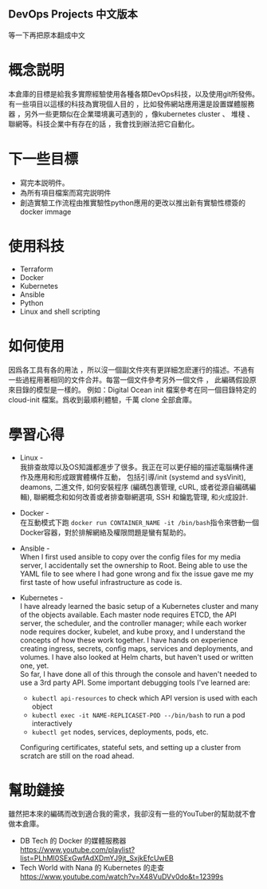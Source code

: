 ## DevOps Projects 中文版本
等一下再把原本翻成中文

# 概念説明
本倉庫的目標是給我多實際經驗使用各種各類DevOps科技，以及使用git所發佈。有一些項目以這樣的科技為實現個人目的 ，比如發佈網站應用還是設置媒體服務器 ，另外一些更類似在企業環境裏可遇到的 ，像kubernetes cluster 、 堆棧 、 聯網等。科技企業中有存在的話 ，我會找到辦法把它自動化。

# 下一些目標
* 寫完本説明件。
* 為所有項目檔案而寫完説明件
* 創造實驗工作流程由推實驗性python應用的更改以推出新有實驗性標簽的docker immage

# 使用科技
* Terraform
* Docker
* Kubernetes
* Ansible
* Python
* Linux and shell scripting

# 如何使用
因爲各工具有各的用法 ，所以沒一個副文件夾有更詳細怎麽運行的描述。不過有一些過程用著相同的文件合并。每當一個文件參考另外一個文件 ， 此編碼假設原來目錄的模型是一樣的。
例如：Digital Ocean init 檔案參考在同一個目錄特定的 cloud-init 檔案。爲收到最順利體驗，千萬 clone 全部倉庫。

# 學習心得
 * Linux -  
   我排查故障以及OS知識都進步了很多。我正在可以更仔細的描述電腦構件運作及應用和形成跟實體構件互動， 包括引導/init (systemd and sysVinit), deamons, 二進文件, 如何安裝程序 (編碼包裹管理, cURL, 或者從源自編碼編輯), 聯網概念和如何改善或者排查聯網選項, SSH 和鑰匙管理, 和火成設計. 
 * Docker -  
   在互動模式下跑 `docker run CONTAINER_NAME -it /bin/bash`指令來啓動一個Docker容器，對於排解網絡及權限問題是蠻有幫助的。
 * Ansible -  
   When I first used ansible to copy over the config files for my media server, I accidentally set the ownership to Root. Being able to use the YAML file to see where I had gone wrong and fix the issue gave me my first taste of how useful infrastructure as code is. 
 * Kubernetes -  
   I have already learned the basic setup of a Kubernetes cluster and many of the objects available. Each master node requires ETCD, the API server, the scheduler, and the controller manager; while each worker node requires docker, kubelet, and kube proxy, and I understand the concepts of how these work together. I have hands on experience creating ingress, secrets, config maps, services and deployments, and volumes. I have also looked at Helm charts, but haven't used or written one, yet.  
   So far, I have done all of this through the console and haven't needed to use a 3rd party API. Some important debugging tools I've learned are:  
   * `kubectl api-resources` to check which API version is used with each object
   * `kubectl exec -it NAME-REPLICASET-POD --/bin/bash` to run a pod interactively
   * `kubectl get` nodes, services, deployments, pods, etc.  

   Configuring certificates, stateful sets, and setting up a cluster from scratch are still on the road ahead.  
   
# 幫助鏈接
雖然把本來的編碼而改到適合我的需求，我卻沒有一些的YouTuber的幫助就不會做本倉庫。
* DB Tech 的 Docker 的媒體服務器  
https://www.youtube.com/playlist?list=PLhMI0SExGwfAdXDmYJ9jt_SxjkEfcUwEB  
* Tech World with Nana 的 Kubernetes 的走查  
https://www.youtube.com/watch?v=X48VuDVv0do&t=12399s  
   
